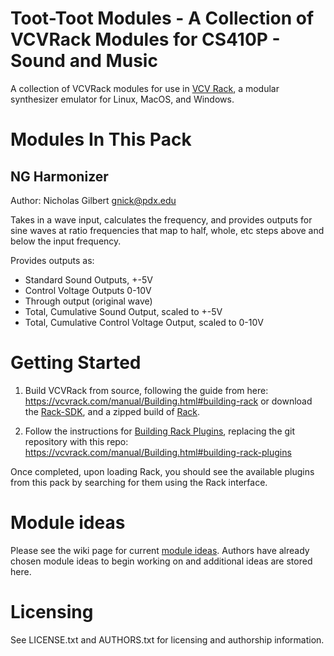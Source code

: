 # Toot-Toot Modules - A Collection of VCVRack Modules for CS410P - Sound and Music

A collection of VCVRack modules for use in [VCV Rack](https://vcvrack.com/), a modular synthesizer emulator for Linux, MacOS, and Windows.

# Modules In This Pack

## NG Harmonizer
Author: Nicholas Gilbert <gnick@pdx.edu>

Takes in a wave input, calculates the frequency, and provides outputs for sine waves at ratio frequencies that map to half, whole, etc steps above and below the input frequency.

Provides outputs as:
- Standard Sound Outputs, +-5V
- Control Voltage Outputs 0-10V
- Through output (original wave)
- Total, Cumulative Sound Output, scaled to +-5V
- Total, Cumulative Control Voltage Output, scaled to 0-10V


# Getting Started

1. Build VCVRack from source, following the guide from here: https://vcvrack.com/manual/Building.html#building-rack or download the [Rack-SDK](https://github.com/VCVRack/Rack/issues/258#issuecomment-405119759), and a zipped build of [Rack](https://vcvrack.com/).

2. Follow the instructions for [Building Rack Plugins](https://vcvrack.com/manual/Building.html#building-rack-plugins), replacing the git repository with this repo: https://vcvrack.com/manual/Building.html#building-rack-plugins

Once completed, upon loading Rack, you should see the available plugins from this pack by searching for them using the Rack interface.

# Module ideas

Please see the wiki page for current [module ideas](https://github.com/toot-toot-modules/toot-toot-modules/wiki/Module-Ideas).
Authors have already chosen module ideas to begin working on
and additional ideas are stored here.

# Licensing

See LICENSE.txt and AUTHORS.txt for licensing and authorship information.